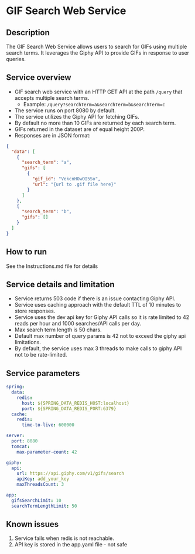 # GIF Search Web Service

## Description

The GIF Search Web Service allows users to search for GIFs using multiple search terms. It leverages the Giphy API to provide GIFs in response to user queries.

## Service overview

- GIF search web service with an HTTP GET API at the path `/query` that accepts multiple search terms.
    - Example: `/query?searchTerm=a&searchTerm=b&searchTerm=c`
- The service runs on port 8080 by default.
- The service utilizes the Giphy API for fetching GIFs.
- By default no more than 10 GIFs are returned by each search term.
- GIFs returned in the dataset are of equal height 200P.
- Responses are in JSON format:
```json
{
  "data": [
    {
      "search_term": "a",
      "gifs": [
        {
          "gif_id": "VekcnHOwOI5So",
          "url": "{url to .gif file here}"
        }
      ]
    },
    {
      "search_term": "b",
      "gifs": []
    }
  ]
}
```

## How to run
See the Instructions.md file for details

## Service details and limitation
- Service returns 503 code if there is an issue contacting Giphy API. 
- Service uses caching approach with the default TTL of 10 minutes to store responses.
- Service uses the dev api key for Giphy API calls so it is rate limited to 42 reads per hour and 1000 searches/API calls per day.
- Max search term length is 50 chars.
- Default max number of query params is 42 not to exceed the giphy api limitations.
- By default, the service uses max 3 threads to make calls to giphy API not to be rate-limited.

## Service parameters
```yaml
spring:
  data:
    redis:
      host: ${SPRING_DATA_REDIS_HOST:localhost}
      port: ${SPRING_DATA_REDIS_PORT:6379}
  cache:
    redis:
      time-to-live: 600000

server:
  port: 8080
  tomcat:
    max-parameter-count: 42

giphy:
  api:
    url: https://api.giphy.com/v1/gifs/search
    apiKey: add_your_key
    maxThreadsCount: 3

app:
  gifsSearchLimit: 10
  searchTermLengthLimit: 50

```
## Known issues
1. Service fails when redis is not reachable.
2. API key is stored in the app.yaml file - not safe